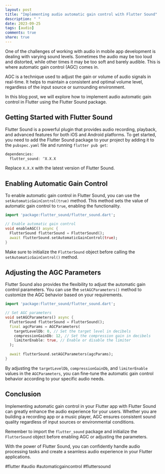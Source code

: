 ```yaml
---
layout: post
title: "Implementing audio automatic gain control with Flutter Sound"
description: " "
date: 2023-09-25
tags: [audio]
comments: true
share: true
---
```


One of the challenges of working with audio in mobile app development is dealing with varying sound levels. Sometimes the audio may be too loud and distorted, while other times it may be too soft and barely audible. This is where automatic gain control (AGC) comes in.

AGC is a technique used to adjust the gain or volume of audio signals in real-time. It helps to maintain a consistent and optimal volume level, regardless of the input source or surrounding environment.

In this blog post, we will explore how to implement audio automatic gain control in Flutter using the Flutter Sound package.

## Getting Started with Flutter Sound

Flutter Sound is a powerful plugin that provides audio recording, playback, and advanced features for both iOS and Android platforms. To get started, you need to add the Flutter Sound package to your project by adding it to the `pubspec.yaml` file and running `flutter pub get`:

```dart
dependencies:
  flutter_sound: ^X.X.X
```

Replace `X.X.X` with the latest version of Flutter Sound.

## Enabling Automatic Gain Control

To enable automatic gain control in Flutter Sound, you can use the `setAutomaticGainControl(true)` method. This method sets the value of automatic gain control to `true`, enabling the functionality.

```dart
import 'package:flutter_sound/flutter_sound.dart';

// Enable automatic gain control
void enableAGC() async {
  FlutterSound flutterSound = FlutterSound();
  await flutterSound.setAutomaticGainControl(true);
}
```

Make sure to initialize the `FlutterSound` object before calling the `setAutomaticGainControl()` method.

## Adjusting the AGC Parameters

Flutter Sound also provides the flexibility to adjust the automatic gain control parameters. You can use the `setAGCParameters()` method to customize the AGC behavior based on your requirements.

```dart
import 'package:flutter_sound/flutter_sound.dart';

// Set AGC parameters
void setAGCParameters() async {
  FlutterSound flutterSound = FlutterSound();
  final agcParams = AGCParameters(
    targetLevelDb: 0, // Set the target level in decibels
    compressionGainDb: 12, // Set the compression gain in decibels
    limiterEnable: true, // Enable or disable the limiter
  );
  
  await flutterSound.setAGCParameters(agcParams);
}
```

By adjusting the `targetLevelDb`, `compressionGainDb`, and `limiterEnable` values in the `AGCParameters`, you can fine-tune the automatic gain control behavior according to your specific audio needs.

## Conclusion

Implementing automatic gain control in your Flutter app with Flutter Sound can greatly enhance the audio experience for your users. Whether you are building a recording app or a music player, AGC ensures consistent sound quality regardless of input sources or environmental conditions.

Remember to import the `flutter_sound` package and initialize the `FlutterSound` object before enabling AGC or adjusting the parameters.

With the power of Flutter Sound, you can confidently handle audio processing tasks and create a seamless audio experience in your Flutter applications.

#flutter #audio #automaticgaincontrol #fluttersound